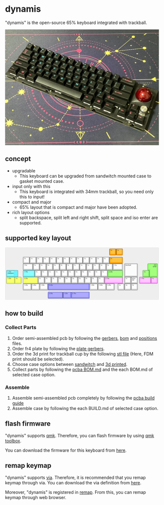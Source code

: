 # dynamis
"dynamis" is the open-source 65% keyboard integrated with trackball.

![dynamis](https://github.com/bbrfkr/dynamis-keyboard/blob/images/images/sandwitch-dynamis.jpg?raw=true)

## concept
- upgradable
    - This keyboard can be upgraded from sandwitch mounted case to gasket mounted case.
- input only with this 
    - This keyboard is integrated with 34mm trackball, so you need only this to input!
- compact and major
    - 65% layout that is compact and major have been adopted.
- rich layout options
    - split backspace, split left and right shift, split space and iso enter are supported.

## supported key layout
![supported-layout](https://github.com/bbrfkr/dynamis-keyboard/blob/images/images/supported-layout.png?raw=true)

## how to build
### Collect Parts
1. Order semi-assembled pcb by following the [gerbers](https://github.com/bbrfkr/dynamis-keyboard/tree/main/gerbers), [bom](https://github.com/bbrfkr/dynamis-keyboard/blob/main/bom.csv) and [positions](https://github.com/bbrfkr/dynamis-keyboard/blob/main/dynamis-pos.csv) files.
1. Order fr4 plate by following the [plate gerbers](https://github.com/bbrfkr/dynamis-keyboard/tree/main/plate/gerbers).
1. Order the 3d print for trackball cup by the following [stl file](https://github.com/bbrfkr/dynamis-keyboard/blob/main/trackball-cup/trackball-cup.stl) (Here, FDM print should be selected).
1. Choose case options between [sandwitch](https://github.com/bbrfkr/dynamis-keyboard/tree/main/case/sandwitch) and [3d printed](https://github.com/bbrfkr/dynamis-keyboard/tree/main/case/3dp).
1. Collect parts by following the [pcba BOM.md](https://github.com/bbrfkr/dynamis-keyboard/blob/main/BOM.md) and the each BOM.md of selected case option.

### Assemble
1. Assemble semi-assembled pcb completely by following the [pcba build guide](https://github.com/bbrfkr/dynamis-keyboard/blob/main/BUILD.md)
1. Assemble case by following the each BUILD.md of selected case option.

## flash firmware
"dynamis" supports [qmk](https://github.com/qmk/qmk_firmware/tree/master/keyboards/bbrfkr/dynamis). Therefore, you can flash firmware by using [qmk toolbox](https://github.com/qmk/qmk_toolbox).

You can download the firmware for this keyboard from [here](https://github.com/bbrfkr/dynamis-keyboard/releases).

## remap keymap
"dynamis" supports [via](https://www.caniusevia.com/). Therefore, it is recommended that you remap keymap through via. You can download the via definition from [here](https://github.com/bbrfkr/dynamis-keyboard/releases).

Moreover, "dynamis" is registered in [remap](https://remap-keys.app/catalog/stOy3bAlBUlsGzHCaDIQ). From this, you can remap keymap through web browser.
